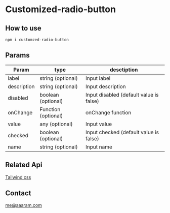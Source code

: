 # Customized-radio-button

## How to use

`npm i customzed-radio-button`

## Params

| Param       | type                | desctiption                             |
| ----------- | ------------------- | --------------------------------------- |
| label       | string (optional)   | Input label                             |
| description | string (optional)   | Input description                       |
| disabled    | boolean (optional)  | Input disabled (default value is false) |
| onChange    | Function (optional) | onChange function                       |
| value       | any (optional)      | Input value                             |
| checked     | boolean (optional)  | Input checked (default value is false)  |
| name        | string (optional)   | Input name                              |

## Related Api

[Tailwind css](https://tailwindcss.com/)

## Contact

me@aaaram.com
